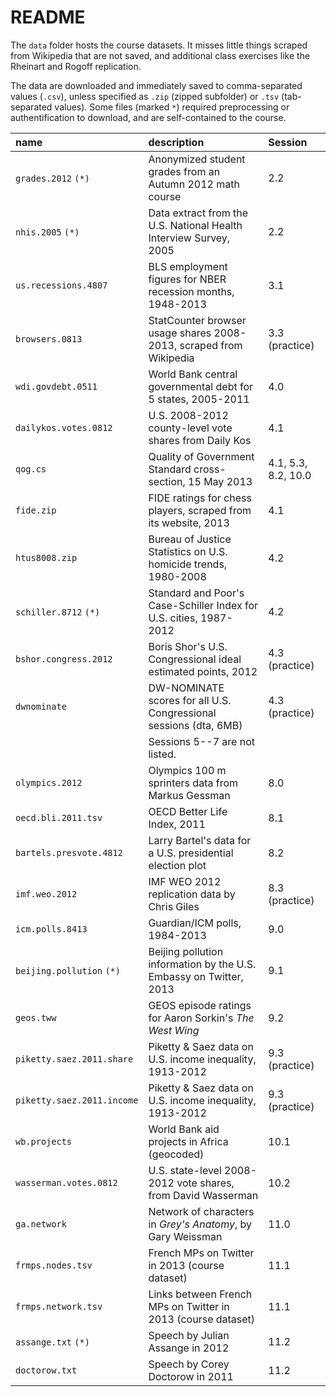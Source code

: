 # README

The `data` folder hosts the course datasets. It misses little things scraped from Wikipedia that are not saved, and additional class exercises like the Rheinart and Rogoff replication.

The data are downloaded and immediately saved to comma-separated values (`.csv`), unless specified as `.zip` (zipped subfolder) or `.tsv` (tab-separated values). Some files (marked `*`) required preprocessing or authentification to download, and are self-contained to the course.

| name                        | description                                                        | Session |
|:----------------------------|:-------------------------------------------------------------------|:--------|
| `grades.2012` `(*)`       | Anonymized student grades from an Autumn 2012 math course          | 2.2 |
| `nhis.2005` `(*)`         | Data extract from the U.S. National Health Interview Survey, 2005  | 2.2 |
| `us.recessions.4807`    | BLS employment figures for NBER recession months, 1948-2013        | 3.1 |
| `browsers.0813`         | StatCounter browser usage shares 2008-2013, scraped from Wikipedia | 3.3 (practice) |
| `wdi.govdebt.0511`      | World Bank central governmental debt for 5 states, 2005-2011       | 4.0 |
| `dailykos.votes.0812`   | U.S. 2008-2012 county-level vote shares from Daily Kos             | 4.1 |
| `qog.cs`                | Quality of Government Standard cross-section, 15 May 2013          | 4.1, 5.3, 8.2, 10.0 |
| `fide.zip`              | FIDE ratings for chess players, scraped from its website, 2013     | 4.1 |
| `htus8008.zip`          | Bureau of Justice Statistics on U.S. homicide trends, 1980-2008    | 4.2 |
| `schiller.8712` `(*)`     | Standard and Poor's Case-Schiller Index for U.S. cities, 1987-2012 | 4.2 |
| `bshor.congress.2012`   | Boris Shor's U.S. Congressional ideal estimated points, 2012       | 4.3 (practice) |
| `dwnominate`            | DW-NOMINATE scores for all U.S. Congressional sessions (dta, 6MB)  | 4.3 (practice) |
| | Sessions 5--7 are not listed. | |
| `olympics.2012`         | Olympics 100 m sprinters data from Markus Gessman                  | 8.0 |
| `oecd.bli.2011.tsv`     | OECD Better Life Index, 2011                                       | 8.1 |
| `bartels.presvote.4812` | Larry Bartel's data for a U.S. presidential election plot          | 8.2 |
| `imf.weo.2012`          | IMF WEO 2012 replication data by Chris Giles                       | 8.3 (practice) |
| `icm.polls.8413`        | Guardian/ICM polls, 1984-2013                                      | 9.0 |
| `beijing.pollution` `(*)` | Beijing pollution information by the U.S. Embassy on Twitter, 2013 | 9.1 |
| `geos.tww`              | GEOS episode ratings for Aaron Sorkin's _The West Wing_            | 9.2 |
| `piketty.saez.2011.share`  | Piketty & Saez data on U.S. income inequality, 1913-2012        | 9.3 (practice) |
| `piketty.saez.2011.income` | Piketty & Saez data on U.S. income inequality, 1913-2012        | 9.3 (practice) |
| `wb.projects`           | World Bank aid projects in Africa (geocoded)                       | 10.1 |
| `wasserman.votes.0812`  | U.S. state-level 2008-2012 vote shares, from David Wasserman       | 10.2 |
| `ga.network`            | Network of characters in _Grey's Anatomy_, by Gary Weissman        | 11.0 |
| `frmps.nodes.tsv`          | French MPs on Twitter in 2013 (course dataset)                     | 11.1 |
| `frmps.network.tsv`        | Links between French MPs on Twitter in 2013 (course dataset)       | 11.1 |
| `assange.txt` `(*)`          | Speech by Julian Assange in 2012                                   | 11.2 |
| `doctorow.txt`             | Speech by Corey Doctorow in 2011                                   | 11.2 |


